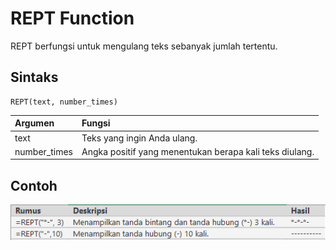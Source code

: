 # REPT Function

REPT berfungsi untuk mengulang teks sebanyak jumlah tertentu.

## Sintaks

```text
REPT(text, number_times)
```

| Argumen | Fungsi |
| :--- | :--- |
| text | Teks yang ingin Anda ulang. |
| number\_times | Angka positif yang menentukan berapa kali teks diulang. |

## Contoh

![](../.gitbook/assets/image%20%287%29.png)


